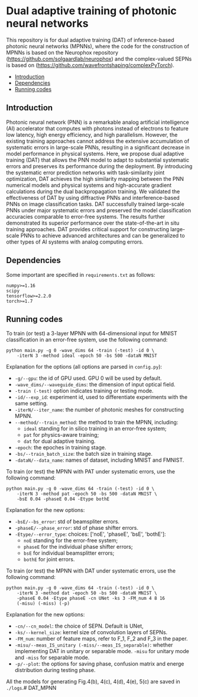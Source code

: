 # Dual adaptive training of photonic neural networks
This repository is for dual adaptive training (DAT) of inference-based photonic neural networks (MPNNs), where the code for the construction of MPNNs is based on the Neurophox repository (https://github.com/solgaardlab/neurophox) and the complex-valued SEPNs is based on (https://github.com/wavefrontshaping/complexPyTorch).

<!-- vim-markdown-toc GFM -->

* [Introduction](#introduction)
* [Dependencies](#dependencies)
* [Running codes](#running-codes)

<!-- vim-markdown-toc -->

## Introduction
Photonic neural network (PNN) is a remarkable analog artificial intelligence (AI) accelerator that computes with photons instead of electrons to feature low latency, high energy efficiency, and high parallelism. However, the existing training approaches cannot address the extensive accumulation of systematic errors in large-scale PNNs, resulting in a significant decrease in model performance in physical systems. Here, we propose dual adaptive training (DAT) that allows the PNN model to adapt to substantial systematic errors and preserves its performance during the deployment. By introducing the systematic error prediction networks with task-similarity joint optimization, DAT achieves the high similarity mapping between the PNN numerical models and physical systems and high-accurate gradient calculations during the dual backpropagation training. We validated the effectiveness of DAT by using diffractive PNNs and interference-based PNNs on image classification tasks. DAT successfully trained large-scale PNNs under major systematic errors and preserved the model classification accuracies comparable to error-free systems. The results further demonstrated its superior performance over the state-of-the-art in situ training approaches. DAT provides critical support for constructing large-scale PNNs to achieve advanced architectures and can be generalized to other types of AI systems with analog computing errors.

## Dependencies
Some important are specified in `requirements.txt` as follows:
```text
numpy>=1.16
scipy
tensorflow>=2.2.0
torch>=1.7
```

## Running codes

To train (or test) a 3-layer MPNN with 64-dimensional input for MNIST classification in an error-free system, use the following command:
```
python main.py -g 0 -wave_dims 64 -train (-test) -id 0 \
    -iterN 3 -method ideal -epoch 50 -bs 500 -dataN MNIST 
```

Explanation for the options (all options are parsed in `config.py`):
* `-g/--gpu`: the id of GPU used. GPU 0 will be used by default.
* `-wave_dims/--waveguide_dims`: the dimension of input optical field.
* `-train (-test)` option indicates training or testing mode. 
* `-id/--exp_id`: experiment id, used to differentiate experiments with the same setting.
* `-iterN/--iter_name`: the number of photonic meshes for constructing MPNN.
* `--method/--train_method`: the method to train the MPNN, including:
  * `ideal` standing for in silico training in an error-free system;
  * `pat` for physics-aware training;
  * `dat` for dual adaptive training.
* `-epoch`: the epoches in training stage.
* `-bs/--train_batch_size`: the batch size in training stage.
* `-dataN/--data_name`: names of dataset, including MNIST and FMNIST.


To train (or test) the MPNN with PAT under systematic errors, use the following command:
```
python main.py -g 0 -wave_dims 64 -train (-test) -id 0 \
    -iterN 3 -method pat -epoch 50 -bs 500 -dataN MNIST \
    -bsE 0.04 -phaseE 0.04 -Etype bothE 
```

Explanation for the new options:
* `-bsE/--bs_error`: std of beamspliter errors.
* `-phaseE/--phase_error`: std of phase shifter errors.
* `-Etype/--error_type`: choices: ['noE', 'phaseE', 'bsE', 'bothE']: 
  * `noE` standing for the error-free system;
  * `phaseE` for the individual phase shifter errors;
  * `bsE` for individual beamsplitter errors;
  * `bothE` for joint errors.

To train (or test) the MPNN with DAT under systematic errors, use the following command:
```
python main.py -g 0 -wave_dims 64 -train (-test) -id 0 \
    -iterN 3 -method dat -epoch 50 -bs 500 -dataN MNIST \
    -phaseE 0.04 -Etype phaseE -cn UNet -ks 3 -FM_num 4 8 16 
    (-misu) (-miss) (-p)
```
Explanation for the new options:
* `-cn/--cn_model`: the choice of SEPN. Default is UNet,
* `-ks/--kernel_size`: kernel size of convolution layers of SEPNs.
* `-FM_num`: number of feature maps, refer to F_1, F_2 and F_3 in the paper.
* `-misu/--meas_IS_unitary (-miss/--meas_IS_separable)`: whether implementing DAT in unitary or separable mode. `-misu` for unitary mode and `-miss` for separable mode.
* `-p/--plot`: the options for saving phase, confusion matrix and energe distribution during testing phase.

All the models for generating Fig.4(b), 4(c), 4(d), 4(e), 5(c) are saved in `./logs`.# DAT_MPNN
